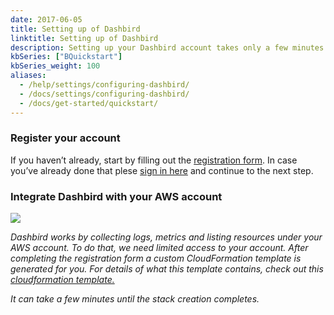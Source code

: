 ```yaml
---
date: 2017-06-05
title: Setting up of Dashbird
linktitle: Setting up of Dashbird
description: Setting up your Dashbird account takes only a few minutes and doesn't need any code changes or wrappers getting implemented.
kbSeries: ["BQuickstart"]
kbSeries_weight: 100
aliases:
  - /help/settings/configuring-dashbird/
  - /docs/settings/configuring-dashbird/
  - /docs/get-started/quickstart/
---
```


### Register your account

If you haven’t already, start by filling out the <a href="/register">registration form</a>. In case you’ve already done that plese <a href="https://app.dashbird.io/auth/login" target="_blank">sign in here</a> and continue to the next step.



### Integrate Dashbird with your AWS account

<img src="https://dashbird.io/images/docs/onboarding.png">


<em>Dashbird works by collecting logs, metrics and listing resources under your AWS account. To do that, we need limited access to your account. After completing the registration form a custom CloudFormation template is generated for you. For details of what this template contains, check out this <a href="https://s3.amazonaws.com/dashbird-cf/cloudformation.yml">cloudformation template.</a> </em>

<em>It can take a few minutes until the stack creation completes.</em>
